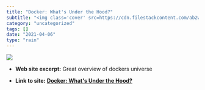 ```yaml
---
title: "Docker: What's Under the Hood?"
subtitle: "<img class='cover' src=https://cdn.filestackcontent.com/ab2wz8HlQAmNj1CLloZq>"
category: "uncategorized"
tags: []
date: "2021-04-06"
type: "rain"
---
```

<img class="cover" src=https://cdn.filestackcontent.com/ab2wz8HlQAmNj1CLloZq>



* **Web site excerpt:** Great overview of dockers universe

* **Link to site:** **[Docker: What's Under the Hood?](https://www.codementor.io/blog/docker-technology-5x1kilcbow)**